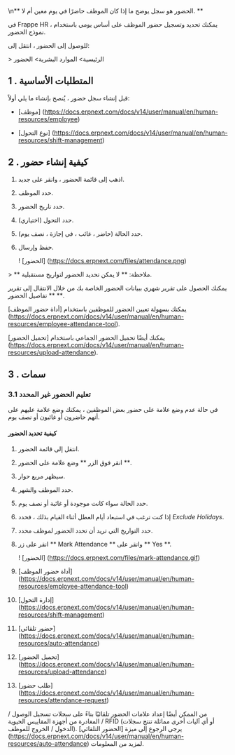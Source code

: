 \n** الحضور هو سجل يوضح ما إذا كان الموظف حاضرًا في يوم معين أم لا. **

في Frappe HR ، يمكنك تحديد وتسجيل حضور الموظف على أساس يومي باستخدام نموذج الحضور.

للوصول إلى الحضور ، انتقل إلى:

\> الرئيسية> الموارد البشرية> الحضور

## 1 \. المتطلبات الأساسية

قبل إنشاء سجل حضور ، يُنصح بإنشاء ما يلي أولاً:

* [موظف] (https://docs.erpnext.com/docs/v14/user/manual/en/human-resources/employee)
    
* [نوع التحول] (https://docs.erpnext.com/docs/v14/user/manual/en/human-resources/shift-management)
    

## 2 \. كيفية إنشاء حضور

1. اذهب إلى قائمة الحضور ، وانقر على جديد.
    
2. حدد الموظف.
    
3. حدد تاريخ الحضور.
    
4. حدد التحول (اختياري).
    
5. حدد الحالة (حاضر ، غائب ، في إجازة ، نصف يوم).
    
6. حفظ وإرسال.
    
    ! [الحضور] (https://docs.erpnext.com/files/attendance.png)
    

\> ** ملاحظة: ** لا يمكن تحديد الحضور لتواريخ مستقبلية.

يمكنك الحصول على تقرير شهري ببيانات الحضور الخاصة بك من خلال الانتقال إلى تقرير ** تفاصيل الحضور **.

يمكنك بسهولة تعيين الحضور للموظفين باستخدام [أداة حضور الموظف] (https://docs.erpnext.com/docs/v14/user/manual/en/human-resources/employee-attendance-tool).

يمكنك أيضًا تحميل الحضور الجماعي باستخدام [تحميل الحضور] (https://docs.erpnext.com/docs/v14/user/manual/en/human-resources/upload-attendance).

## 3 \. سمات

### 3.1 تعليم الحضور غير المحدد

في حالة عدم وضع علامة على حضور بعض الموظفين ، يمكنك وضع علامة عليهم على أنهم حاضرون أو غائبون أو نصف يوم.

#### كيفية تحديد الحضور

1. انتقل إلى قائمة الحضور.
    
2. انقر فوق الزر ** وضع علامة على الحضور **.
    
3. سيظهر مربع حوار.
    
4. حدد الموظف والشهر.
    
5. حدد الحالة سواء كانت موجودة أو غائبة أو نصف يوم.
    
6. إذا كنت ترغب في استبعاد أيام العطل أثناء القيام بذلك ، فحدد _Exclude Holidays_.
    
7. حدد التواريخ التي تريد أن تحدد الحضور لموظف محدد.
    
8. انقر على زر ** Mark Attendance ** وانقر على ** Yes **.
    
    ! [الحضور] (https://docs.erpnext.com/files/mark-attendance.gif)
    

1. [أداة حضور الموظف] (https://docs.erpnext.com/docs/v14/user/manual/en/human-resources/employee-attendance-tool)
    
2. [إدارة التحول] (https://docs.erpnext.com/docs/v14/user/manual/en/human-resources/shift-management)
    
3. [حضور تلقائي] (https://docs.erpnext.com/docs/v14/user/manual/en/human-resources/auto-attendance)
    
4. [تحميل الحضور] (https://docs.erpnext.com/docs/v14/user/manual/en/human-resources/upload-attendance)
    
5. [طلب حضور] (https://docs.erpnext.com/docs/v14/user/manual/en/human-resources/attendance-request)
    

من الممكن أيضًا إعداد علامات الحضور تلقائيًا بناءً على سجلات تسجيل الوصول / المغادرة من أجهزة المقاييس الحيوية / RFID (أو أي آليات أخرى مماثلة تنتج سجلات الدخول / الخروج للموظف). يرجى الرجوع إلى ميزة [الحضور التلقائي] (https://docs.erpnext.com/docs/v14/user/manual/en/human-resources/auto-attendance) لمزيد من المعلومات.